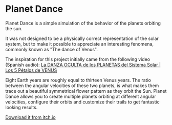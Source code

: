 # Planet Dance

Planet Dance is a simple simulation of the behavior of the planets orbiting the sun.

It was not designed to be a physically correct representation of the solar system, but to make it possible to appreciate an interesting fenomena, commonly known as "The dance of Venus".

The inspiration for this project initially came from the following video (Spanish audio):
[La DANZA OCULTA de los PLANETAS del Sistema Solar | Los 5 Pétalos de VENUS](https://youtu.be/iFQY4dnYoVY)

Eight Earth years are roughly equal to thirteen Venus years. The ratio between the angular velocities of these two planets, is what makes them trace out a beautiful symmetrical flower pattern as they orbit the Sun.
Planet Dance allows you to create multiple planets orbiting at different angular velocities, configure their orbits and customize their trails to get fantastic looking results.

[Download it from itch.io](https://lazarovttac.itch.io/planet-dance)
